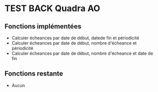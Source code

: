 # TEST BACK Quadra AO

## Fonctions implémentées

- Calculer écheances par date de début, datede fin et périodicité
- Calculer écheances par date de début, nombre d'écheance et périodicité
- Calculer écheances par date de début, nombre d'écheance et date de fin

## Fonctions restante

- Aucun
